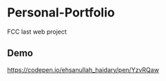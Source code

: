 # Personal-Portfolio
FCC last web project

## Demo
https://codepen.io/ehsanullah_haidary/pen/YzvRQaw
